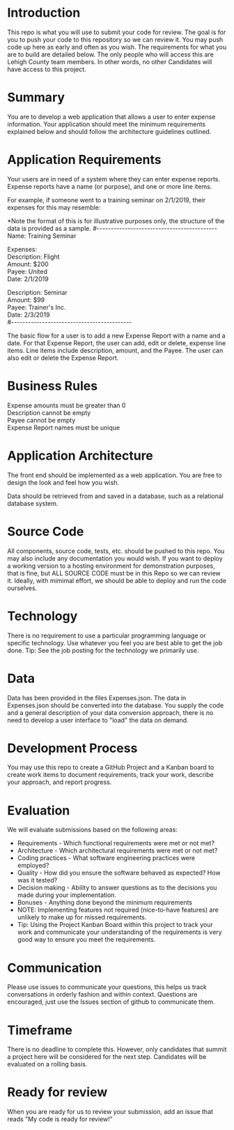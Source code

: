 # Introduction 
This repo is what you will use to submit your code for review. 
The goal is for you to push your code to this repository so we can review it. 
You may push code up here as early and often as you wish. The requirements for what you are to build are detailed below.
The only people who will access this are Lehigh County team members. In other words, no other Candidates will have access to this project. 

# Summary
You are to develop a web application that allows a user to enter expense information. Your application should meet the minimum requirements explained below and should follow the architecture guidelines outlined.

# Application Requirements
Your users are in need of a system where they can enter expense reports. Expense reports have a name (or purpose), and one or more line items. 

For example, if someone went to a training seminar on 2/1/2019, their expenses for this may resemble: 

*Note the format of this is for illustrative purposes only, the structure of the data is provided as a sample. 
#------------------------------------------- <br/>
Name: Training Seminar <br/>

Expenses: <br/>
Description: Flight <br/>
Amount: $200 <br/>
Payee: United <br/>
Date: 2/1/2019<br/>

Description: Seminar <br/>
Amount: $99 <br/>
Payee: Trainer's Inc. <br/>
Date: 2/3/2019<br/>
#-------------------------------------------

The basic flow for a user is to add a new Expense Report with a name and a date. For that Expense Report, the user can add, edit or delete, expense line items.
Line items include description, amount, and the Payee. The user can also edit or delete the Expense Report. 

# Business Rules
Expense amounts must be greater than 0 <br/>
Description cannot be empty <br/>
Payee cannot be empty <br/>
Expense Report names must be unique <br/>

# Application Architecture 
The front end should be implemented as a web application. You are free to design the look and feel how you wish. 

Data should be retrieved from and saved in a database, such as a relational database system. 

# Source Code
All components, source code, tests, etc. should be pushed to this repo. You may also include any documentation you would wish. 
If you want to deploy a working version to a hosting environment for demonstration purposes, that is fine, but ALL SOURCE CODE must be in this Repo so we can review it.
Ideally, with mimimal effort, we should be able to deploy and run the code ourselves. 

# Technology
There is no requirement to use a particular programming language or specific technology. Use whatever you feel you are best able to get the job done. 
Tip: See the job posting for the technology we primarily use. 

# Data
Data has been provided in the files Expenses.json. The data in Expenses.json should be converted into the database.
You supply the code and a general description of your data conversion approach, there is no need to develop a user interface to "load" the data on demand. 


# Development Process 
You may use this repo to create a GitHub Project and a Kanban board to create work items to document requirements, track your work, describe your approach, and report progress. 

# Evaluation
We will evaluate submissions based on the following areas:
- Requirements - Which functional requirements were met or not met? 
- Architecture - Which architectural requirements were met or not met? 
- Coding practices - What software engineering practices were employed? 
- Quality - How did you ensure the software behaved as expected? How was it tested? 
- Decision making - Ability to answer questions as to the decisions you made during your implementation. 
- Bonuses - Anything done beyond the minimum requirements
- NOTE: Implementing features not required (nice-to-have features) are unlikely to make up for missed requirements.
- Tip: Using the Project Kanban Board within this project to track your work and  communicate your understanding of the requirements is very good way to ensure you meet the requirements. 

# Communication
Please use issues to communicate your questions, this helps us track conversations in orderly fashion and within context. Questions are encouraged, just use the Issues section of github to communicate them. 


# Timeframe
There is no deadline to complete this. 
However, only candidates that summit a project here will be considered for the next step. Candidates will be evaluated on a rolling basis. 

# Ready for review
When you are ready for us to review your submission, add an issue that reads "My code is ready for review!" 

